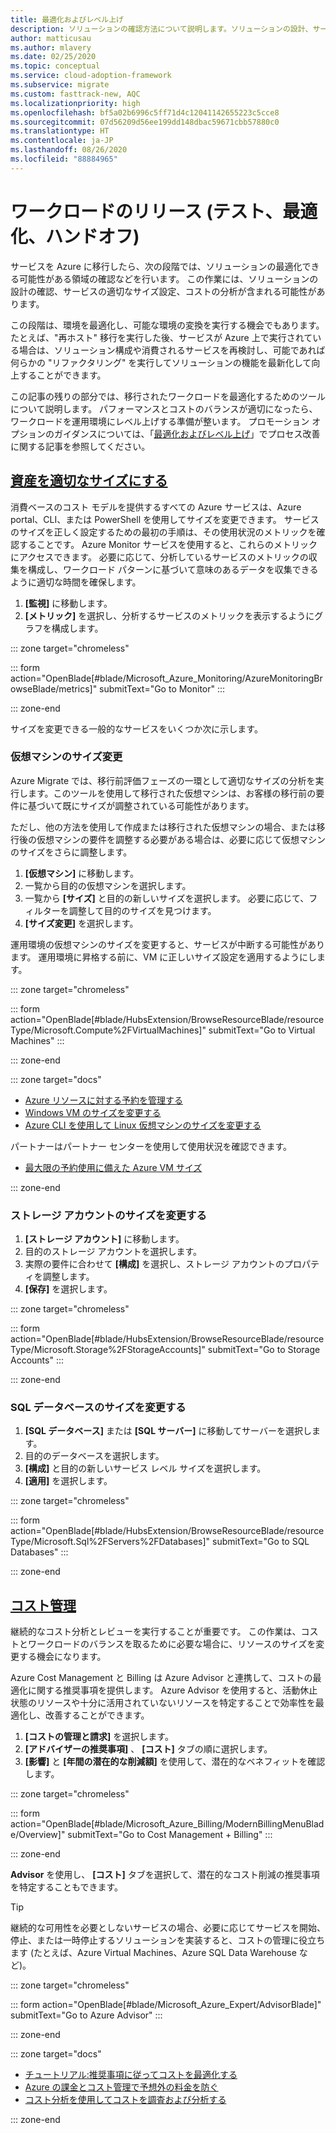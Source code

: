 ```yaml
---
title: 最適化およびレベル上げ
description: ソリューションの確認方法について説明します。ソリューションの設計、サービスの適切なサイズ設定、コストの分析など、考えられる最適化の領域について取り上げます。
author: matticusau
ms.author: mlavery
ms.date: 02/25/2020
ms.topic: conceptual
ms.service: cloud-adoption-framework
ms.subservice: migrate
ms.custom: fasttrack-new, AQC
ms.localizationpriority: high
ms.openlocfilehash: bf5a02b6996c5ff71d4c12041142655223c5cce8
ms.sourcegitcommit: 07d56209d56ee199dd148dbac59671cbb57880c0
ms.translationtype: HT
ms.contentlocale: ja-JP
ms.lasthandoff: 08/26/2020
ms.locfileid: "88884965"
---
```

<!-- markdownlint-disable DOCSMD001 -->

# <a name="release-workloads-test-optimize-and-handoff"></a>ワークロードのリリース (テスト、最適化、ハンドオフ)

サービスを Azure に移行したら、次の段階では、ソリューションの最適化できる可能性がある領域の確認などを行います。 この作業には、ソリューションの設計の確認、サービスの適切なサイズ設定、コストの分析が含まれる可能性があります。

この段階は、環境を最適化し、可能な環境の変換を実行する機会でもあります。 たとえば、"再ホスト" 移行を実行した後、サービスが Azure 上で実行されている場合は、ソリューション構成や消費されるサービスを再検討し、可能であれば何らかの "リファクタリング" を実行してソリューションの機能を最新化して向上することができます。

この記事の残りの部分では、移行されたワークロードを最適化するためのツールについて説明します。 パフォーマンスとコストのバランスが適切になったら、ワークロードを運用環境にレベル上げする準備が整います。 プロモーション オプションのガイダンスについては、「[最適化およびレベル上げ](../migration-considerations/optimize/index.md)」でプロセス改善に関する記事を参照してください。

## <a name="right-size-assets"></a>[資産を適切なサイズにする](#tab/optimize)

消費ベースのコスト モデルを提供するすべての Azure サービスは、Azure portal、CLI、または PowerShell を使用してサイズを変更できます。 サービスのサイズを正しく設定するための最初の手順は、その使用状況のメトリックを確認することです。 Azure Monitor サービスを使用すると、これらのメトリックにアクセスできます。 必要に応じて、分析しているサービスのメトリックの収集を構成し、ワークロード パターンに基づいて意味のあるデータを収集できるように適切な時間を確保します。

1. **[監視]** に移動します。
1. **[メトリック]** を選択し、分析するサービスのメトリックを表示するようにグラフを構成します。

::: zone target="chromeless"

::: form action="OpenBlade[#blade/Microsoft_Azure_Monitoring/AzureMonitoringBrowseBlade/metrics]" submitText="Go to Monitor" :::

::: zone-end

サイズを変更できる一般的なサービスをいくつか次に示します。

### <a name="resize-a-virtual-machine"></a>仮想マシンのサイズ変更

Azure Migrate では、移行前評価フェーズの一環として適切なサイズの分析を実行します。このツールを使用して移行された仮想マシンは、お客様の移行前の要件に基づいて既にサイズが調整されている可能性があります。

ただし、他の方法を使用して作成または移行された仮想マシンの場合、または移行後の仮想マシンの要件を調整する必要がある場合は、必要に応じて仮想マシンのサイズをさらに調整します。

1. **[仮想マシン]** に移動します。
1. 一覧から目的の仮想マシンを選択します。
1. 一覧から **[サイズ]** と目的の新しいサイズを選択します。 必要に応じて、フィルターを調整して目的のサイズを見つけます。
1. **[サイズ変更]** を選択します。

運用環境の仮想マシンのサイズを変更すると、サービスが中断する可能性があります。 運用環境に昇格する前に、VM に正しいサイズ設定を適用するようにします。

::: zone target="chromeless"

::: form action="OpenBlade[#blade/HubsExtension/BrowseResourceBlade/resourceType/Microsoft.Compute%2FVirtualMachines]" submitText="Go to Virtual Machines" :::

::: zone-end

::: zone target="docs"

- [Azure リソースに対する予約を管理する](/azure/billing/billing-manage-reserved-vm-instance)
- [Windows VM のサイズを変更する](/azure/virtual-machines/windows/resize-vm)
- [Azure CLI を使用して Linux 仮想マシンのサイズを変更する](/azure/virtual-machines/linux/change-vm-size)

パートナーはパートナー センターを使用して使用状況を確認できます。

- [最大限の予約使用に備えた Azure VM サイズ](/partner-center/azure-usage)

::: zone-end

### <a name="resize-a-storage-account"></a>ストレージ アカウントのサイズを変更する

1. **[ストレージ アカウント]** に移動します。
1. 目的のストレージ アカウントを選択します。
1. 実際の要件に合わせて **[構成]** を選択し、ストレージ アカウントのプロパティを調整します。
1. **[保存]** を選択します。

::: zone target="chromeless"

::: form action="OpenBlade[#blade/HubsExtension/BrowseResourceBlade/resourceType/Microsoft.Storage%2FStorageAccounts]" submitText="Go to Storage Accounts" :::

::: zone-end

### <a name="resize-a-sql-database"></a>SQL データベースのサイズを変更する

1. **[SQL データベース]** または **[SQL サーバー]** に移動してサーバーを選択します。
1. 目的のデータベースを選択します。
1. **[構成]** と目的の新しいサービス レベル サイズを選択します。
1. **[適用]** を選択します。

::: zone target="chromeless"

::: form action="OpenBlade[#blade/HubsExtension/BrowseResourceBlade/resourceType/Microsoft.Sql%2FServers%2FDatabases]" submitText="Go to SQL Databases" :::

::: zone-end

## <a name="cost-management"></a>[コスト管理](#tab/ManageCost)

継続的なコスト分析とレビューを実行することが重要です。 この作業は、コストとワークロードのバランスを取るために必要な場合に、リソースのサイズを変更する機会になります。

Azure Cost Management と Billing は Azure Advisor と連携して、コストの最適化に関する推奨事項を提供します。 Azure Advisor を使用すると、活動休止状態のリソースや十分に活用されていないリソースを特定することで効率性を最適化し、改善することができます。

1. **[コストの管理と請求]** を選択します。
1. **[アドバイザーの推奨事項]** 、 **[コスト]** タブの順に選択します。
1. **[影響]** と **[年間の潜在的な削減額]** を使用して、潜在的なベネフィットを確認します。

::: zone target="chromeless"

::: form action="OpenBlade[#blade/Microsoft_Azure_Billing/ModernBillingMenuBlade/Overview]" submitText="Go to Cost Management + Billing" :::

::: zone-end

**Advisor** を使用し、 **[コスト]** タブを選択して、潜在的なコスト削減の推奨事項を特定することもできます。

> [!TIP]
> 継続的な可用性を必要としないサービスの場合、必要に応じてサービスを開始、停止、または一時停止するソリューションを実装すると、コストの管理に役立ちます (たとえば、Azure Virtual Machines、Azure SQL Data Warehouse など)。
>

::: zone target="chromeless"

::: form action="OpenBlade[#blade/Microsoft_Azure_Expert/AdvisorBlade]" submitText="Go to Azure Advisor" :::

::: zone-end

::: zone target="docs"

- [チュートリアル:推奨事項に従ってコストを最適化する](/azure/cost-management-billing/costs/tutorial-acm-opt-recommendations)
- [Azure の課金とコスト管理で予想外の料金を防ぐ](/azure/billing/billing-getting-started)
- [コスト分析を使用してコストを調査および分析する](/azure/cost-management/quick-acm-cost-analysis)

::: zone-end
